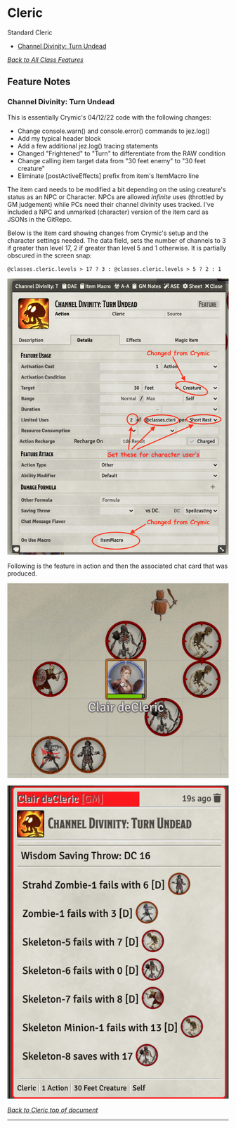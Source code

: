 # Cleric

Standard Cleric

* [Channel Divinity: Turn Undead](#Cleric/channel-divinity-turn-undead)

[*Back to All Class Features*](../README.md)

## Feature Notes

### Channel Divinity: Turn Undead

This is essentially Crymic's 04/12/22 code with the following changes:

- Change console.warn() and console.error() commands to jez.log()
- Add my typical header block
- Add a few additional jez.log() tracing statements
- Changed "Frightened" to "Turn" to differentiate from the RAW condition 
- Change calling item target data from "30 feet enemy" to "30 feet creature"
- Eliminate [postActiveEffects] prefix from item's ItemMacro line

The item card needs to be modified a bit depending on the using creature's status as an NPC or Character.  NPCs are allowed *infinite* uses (throttled by GM judgement) while PCs need their channel divinity uses tracked.  I've included a NPC and unmarked (character) version of the item card as JSONs in the GitRepo.  

Below is the item card showing changes from Crymic's setup and the character settings needed. The data field, sets the number of channels to 3 if greater than level 17, 2 if greater than level 5 and 1 otherwise.  It is partially obscured in the screen snap:

~~~
@classes.cleric.levels > 17 ? 3 : @classes.cleric.levels > 5 ? 2 : 1
~~~

![Channel_Divinity_Detail.png](Channel_Divinity_Turn_Undead/Channel_Divinity_Detail.png)

Following is the feature in action and then the associated chat card that was produced.

![Channel_divinity.gif](Channel_Divinity_Turn_Undead/Channel_divinity.gif)

![Channel_Divinity_Chat.png](Channel_Divinity_Turn_Undead/Channel_Divinity_Chat.png)

[*Back to Cleric top of document*](#cleric)

---


